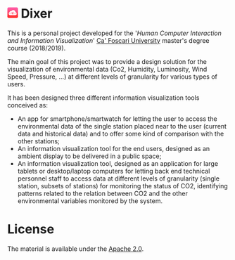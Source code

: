 <h1><img src="https://github.com/FabioDainese/Human_Computer_Interaction/blob/master/Source/Images/Smartphone/Smartphone%20Icon.png" width="24" alt="Dixer Logo">&nbsp;Dixer</h1>

This is a personal project developed for the '*Human Computer Interaction and Information Visualization*' [Ca' Foscari University](https://www.unive.it) master's degree course (2018/2019).

The main goal of this project was to provide a design solution for the visualization of environmental data (Co2, Humidity, Luminosity, Wind Speed, Pressure, ...) at different levels of granularity for various types of users.

It has been designed three different information visualization tools conceived as:
* An app for smartphone/smartwatch for letting the user to access the environmental data of the single station placed near to the user (current data and historical data) and to offer some kind of comparison with the other stations;
* An information visualization tool for the end users, designed as an ambient display to be delivered in a public space;
* An information visualization tool, designed as an application for large tablets or desktop/laptop computers for letting back end technical personnel staff to access data at different levels of granularity (single station, subsets of stations) for monitoring the status of CO2, identifying patterns related to the relation between CO2 and the other environmental variables monitored by the system.  

# License
The material is available under the [Apache 2.0](https://github.com/FabioDainese/Human_Computer_Interaction/blob/master/LICENSE).
